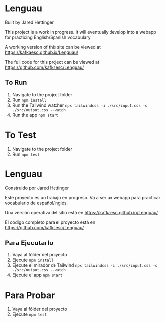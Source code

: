 # Lenguau

Built by Jared Hettinger

This project is a work in progress. It will eventually develop into a webapp for practicing English/Spanish vocabulary.

A working version of this site can be viewed at https://kafkaesc.github.io/Lenguau/

The full code for this project can be viewed at https://github.com/kafkaesc/Lenguau/

## To Run

1. Navigate to the project folder
1. Run `npm install`
1. Run the Tailwind watcher `npx tailwindcss -i ./src/input.css -o ./src/output.css --watch`
1. Run the app `npm start`

# To Test

1. Navigate to the project folder
1. Run `npm test`

# Lenguau

Construido por Jared Hettinger

Este proyecto es un trabajo en progreso. Va a ser un webapp para practicar vocabulario de español/inglés.

Una versión operativa del sitio está en https://kafkaesc.github.io/Lenguau/

El código completo para el proyecto está en https://github.com/kafkaesc/Lenguau/

## Para Ejecutarlo

1. Vaya al fólder del proyecto
1. Ejecute `npm install`
1. Ejecute el mirador de Tailwind `npx tailwindcss -i ./src/input.css -o ./src/output.css --watch`
1. Ejecute el app `npm start`

# Para Probar

1. Vaya al fólder del proyecto
1. Ejecute `npm test`

